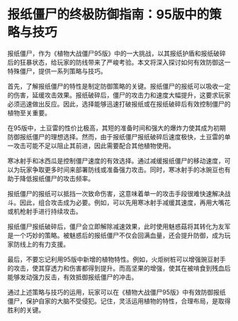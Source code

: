 # 报纸僵尸的终极防御指南：95版中的策略与技巧

报纸僵尸，作为《植物大战僵尸95版》中的一大挑战，以其报纸护盾和报纸破碎后的狂暴状态，给玩家的防线带来了严峻考验。本文将深入探讨如何有效防御这一特殊僵尸，提供一系列策略与技巧。

首先，了解报纸僵尸的特性是制定防御策略的关键。报纸僵尸的报纸可以吸收一定的伤害，延缓攻击效果。报纸破碎后，僵尸的攻击力和速度大幅提升，这要求玩家必须迅速做出反应。因此，选择能够迅速打破报纸或在报纸破碎后有效控制僵尸的植物至关重要。

在95版中，土豆雷的性价比极高，其短的准备时间和强大的爆炸力使其成为初期防御报纸僵尸的理想选择。然而，由于报纸僵尸报纸破碎后速度极快，土豆雷的单一攻击可能不足以阻止其前进，因此需要配合其他植物使用。

寒冰射手和冰西瓜是控制僵尸速度的有效选择。通过减缓报纸僵尸的移动速度，可以为玩家争取更多时间来部署防线或准备强力攻击。同时，寒冰射手的冰豌豆也有助于降低报纸僵尸的攻击频率。

报纸僵尸的报纸可以抵挡一次致命伤害，这意味着单一的攻击手段很难快速解决战斗。因此，组合攻击成为必要。例如，可以先用寒冰射手减缓其速度，再用大嘴花或机枪射手进行持续攻击。

报纸僵尸报纸破碎后，僵尸会立即解除减速效果，此时使用魅惑菇将其转化为友军是一个巧妙的策略。被魅惑后的报纸僵尸不仅会回满血量，还会提升防御，成为玩家防线上的有力支援。

最后，不要忘记利用95版中新增的植物特性。例如，火炬树桩可以增强豌豆射手的攻击，使其穿透力和伤害都得到提升。而高坚果的增强，使其在被啃食到残血后能够发动强力反击，有效抵御报纸僵尸的冲击。

通过上述策略与技巧的运用，玩家可以在《植物大战僵尸95版》中有效防御报纸僵尸，保护自家的大脑不受侵犯。记住，灵活运用植物的特性，合理布局，是取得胜利的关键。